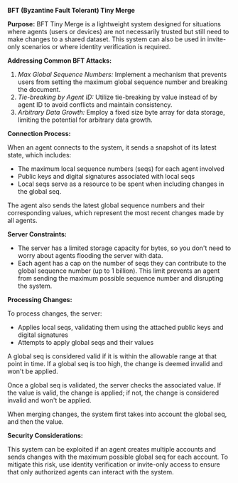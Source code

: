 **BFT (Byzantine Fault Tolerant) Tiny Merge**

**Purpose:** BFT Tiny Merge is a lightweight system designed for situations where agents (users or devices) are not necessarily trusted but still need to make changes to a shared dataset. This system can also be used in invite-only scenarios or where identity verification is required.

**Addressing Common BFT Attacks:**

1. *Max Global Sequence Numbers:* Implement a mechanism that prevents users from setting the maximum global sequence number and breaking the document.
2. *Tie-breaking by Agent ID:* Utilize tie-breaking by value instead of by agent ID to avoid conflicts and maintain consistency.
3. *Arbitrary Data Growth:* Employ a fixed size byte array for data storage, limiting the potential for arbitrary data growth.

**Connection Process:**

When an agent connects to the system, it sends a snapshot of its latest state, which includes:

- The maximum local sequence numbers (seqs) for each agent involved
- Public keys and digital signatures associated with local seqs
- Local seqs serve as a resource to be spent when including changes in the global seq.

The agent also sends the latest global sequence numbers and their corresponding values, which represent the most recent changes made by all agents.

**Server Constraints:**

- The server has a limited storage capacity for bytes, so you don't need to worry about agents flooding the server with data.
- Each agent has a cap on the number of seqs they can contribute to the global sequence number (up to 1 billion). This limit prevents an agent from sending the maximum possible sequence number and disrupting the system.

**Processing Changes:**

To process changes, the server:

- Applies local seqs, validating them using the attached public keys and digital signatures
- Attempts to apply global seqs and their values

A global seq is considered valid if it is within the allowable range at that point in time. If a global seq is too high, the change is deemed invalid and won't be applied.

Once a global seq is validated, the server checks the associated value. If the value is valid, the change is applied; if not, the change is considered invalid and won't be applied.

When merging changes, the system first takes into account the global seq, and then the value.

**Security Considerations:**

This system can be exploited if an agent creates multiple accounts and sends changes with the maximum possible global seq for each account. To mitigate this risk, use identity verification or invite-only access to ensure that only authorized agents can interact with the system.

